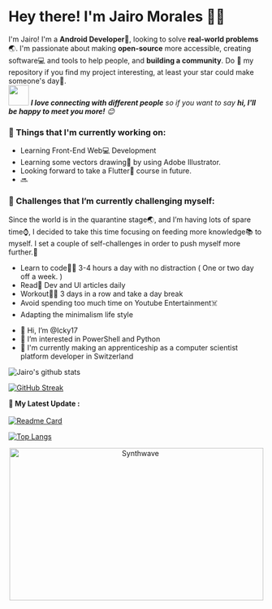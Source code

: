 <!-- Greeting -->
# Hey there! I'm Jairo Morales :wave::smiley:

<!--Introduction -->
I'm Jairo! I'm a **Android Developer**:iphone:, looking to solve **real-world problems**:earth_asia:. I'm passionate about making **open-source** more accessible, creating software:computer: and tools to help people, and **building a community**. Do :star2: my repository if you find my project interesting, at least your star could make someone's day:pray:.
<br>
<img src="https://media.giphy.com/media/LnQjpWaON8nhr21vNW/giphy.gif" width="40"> <em><b>I love connecting with different people</b> so if you want to say <b>hi, I'll be happy to meet you more!</b> :blush:</em>

### 💼  Things that I'm currently working on: 
* Learning Front-End Web:computer: Development
* Learning some vectors drawing:art: by using Adobe Illustrator.
* Looking forward to take a Flutter:calling: course in future.
* 🔜

### 🌱 Challenges that I’m currently challenging myself:
Since the world is in the quarantine stage:earth_asia:, and I’m having lots of spare time:watch:, I decided to take this time focusing on feeding more knowledge:books: to myself. I set a couple of self-challenges in order to push myself more further.:running: 

* Learn to code:man_technologist: 3-4 hours a day with no distraction ( One or two day off a week. ) 
* Read:newspaper: Dev and UI articles daily 
* Workout:weight_lifting_man: 3 days in a row and take a day break 
* Avoid spending too much time on Youtube Entertainment:skull_and_crossbones:
* Adapting the minimalism life style



- 👋 Hi, I’m @Icky17
- 👀 I’m interested in PowerShell and Python
- 🌱 I'm currently making an apprenticeship as a computer scientist platform developer in Switzerland

<!---
Icky17/Icky17 is a ✨ special ✨ repository because its `README.md` (this file) appears on your GitHub profile.
You can click the Preview link to take a look at your changes.
--->


![Jairo's github stats](https://github-readme-stats.vercel.app/api?username=Icky17&show_icons=true&theme=synthwave)

[![GitHub Streak](https://github-readme-streak-stats.herokuapp.com?user=Icky17&theme=synthwave&date_format=M%20j%5B%2C%20Y%5D)](https://git.io/streak-stats)

<strong>🚀 My Latest Update :</strong><br><br>
[![Readme Card](https://github-readme-stats.vercel.app/api/pin/?username=Icky17&repo=Icky17&theme=synthwave)](https://github.com/Icky17/github-readme-stats)

[![Top Langs](https://github-readme-stats.vercel.app/api/top-langs/?username=Icky17&layout=compact)](https://github.com/Icky17/github-readme-stats)

<p align="center"><img src="https://thumbs.gfycat.com/GoodnaturedFondGaur-size_restricted.gif" alt="Synthwave" height="300" width="500"></p>
